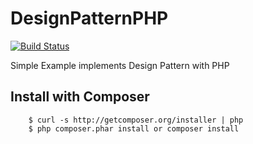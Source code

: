 # DesignPatternPHP

[![Build Status](https://travis-ci.org/Tony133/DesignPatternPHP.svg?branch=master)](https://travis-ci.org/Tony133/DesignPatternPHP)

Simple Example implements Design Pattern with PHP

## Install with Composer

```
    $ curl -s http://getcomposer.org/installer | php
    $ php composer.phar install or composer install
```
